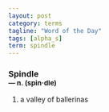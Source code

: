 ```yaml
---
layout: post
category: terms
tagline: "Word of the Day"
tags: [alpha_s]
term: spindle
---
```


<h3>Spindle<br/> <small>&mdash; n. (spin<span>&middot;</span>dle)</small></h3>
<p><ol>
<li>a valley of ballerinas</li>
</ol></p>

